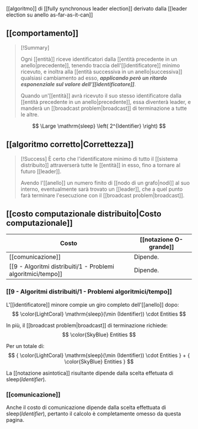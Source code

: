 [[algoritmo]] di [[fully synchronous leader election]] derivato dalla [[leader election su anello as-far-as-it-can]]

## [[comportamento]]

> [!Summary]
> 
> Ogni [[entità]] riceve identificatori dalla [[entità precedente in un anello|precedente]], tenendo traccia dell'[[identificatore]] minimo ricevuto, e inoltra alla [[entità successiva in un anello|successiva]] qualsiasi cambiamento ad esso, ***applicando però un ritardo esponenziale sul valore dell'[[identificatore]]***.
> 
> Quando un'[[entità]] avrà ricevuto il suo stesso identificatore dalla [[entità precedente in un anello|precedente]], essa diventerà leader, e manderà un [[broadcast problem|broadcast]] di terminazione a tutte le altre.

$$
\Large \mathrm{sleep} \left( 2^{Identifier} \right)
$$


## [[algoritmo corretto|Correttezza]]

> [!Success]
> È certo che l'identificatore minimo di tutto il [[sistema distribuito]] attraverserà tutte le [[entità]] in esso, fino a tornare al futuro [[leader]].
> 
> Avendo l'[[anello]] un numero finito di [[nodo di un grafo|nodi]] al suo interno, eventualmente sarà trovato un [[leader]], che a quel punto farà terminare l'esecuzione con il [[broadcast problem|broadcast]].

## [[costo computazionale distribuito|Costo computazionale]]

| Costo | [[notazione O-grande]] | 
|-|-|
| [[comunicazione]] | Dipende. |
| [[9 - Algoritmi distribuiti/1 - Problemi algoritmici/tempo]] | Dipende. |

### [[9 - Algoritmi distribuiti/1 - Problemi algoritmici/tempo]]

L'[[identificatore]] minore compie un giro completo dell'[[anello]] dopo:
$$
\color{LightCoral} \mathrm{sleep}(\min (Identifier)) \cdot Entities
$$

In più, il [[broadcast problem|broadcast]] di terminazione richiede:
$$
\color{SkyBlue} Entities
$$

Per un totale di:
$$
{
\color{LightCoral} \mathrm{sleep}(\min (Identifier)) \cdot Entities
}
+
{
\color{SkyBlue} Entities
}
$$

La [[notazione asintotica]] risultante dipende dalla scelta effetuata di $\mathrm{sleep}(Identifier)$.

### [[comunicazione]]

Anche il costo di comunicazione dipende dalla scelta effettuata di $\mathrm{sleep}(Identifier)$, pertanto il calcolo è completamente omesso da questa pagina.